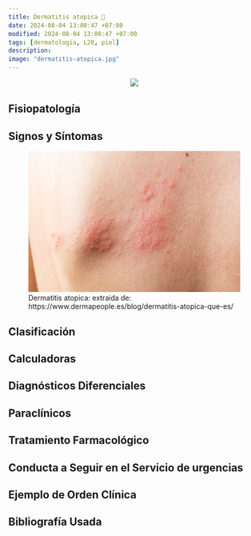 ```yaml
---
title: Dermatitis atopica 🌅
date: 2024-08-04 13:00:47 +07:00
modified: 2024-08-04 13:00:47 +07:00
tags: [dermatologia, L20, piel]
description: 
image: "dermatitis-atopica.jpg"
---
```

<p align="center">
  <img src="https://user-images.githubusercontent.com/102930875/184941638-d1b30461-4f3d-4169-8d6a-a6c2483a26eb.png" width="50%">
</p>

## Fisiopatología

## Signos y Síntomas

<figure>
<img src="dermatitis-atopica.jpg">
<figcaption>Dermatitis atopica: extraida de: https://www.dermapeople.es/blog/dermatitis-atopica-que-es/</figcaption>
</figure>

## Clasificación

## Calculadoras

## Diagnósticos Diferenciales

## Paraclínicos

## Tratamiento Farmacológico

## Conducta a Seguir en el Servicio de urgencias

## Ejemplo de Orden Clínica

## Bibliografía Usada
